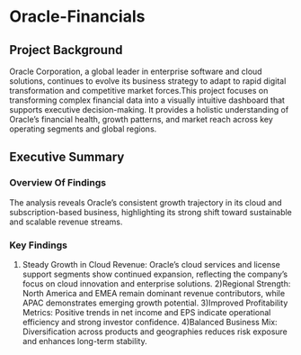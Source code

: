 # Oracle-Financials

## Project Background
Oracle Corporation, a global leader in enterprise software and cloud solutions, continues to evolve its business strategy to adapt to rapid digital transformation and competitive market forces.This project focuses on transforming complex financial data into a visually intuitive dashboard that supports executive decision-making. It provides a holistic understanding of Oracle’s financial health, growth patterns, and market reach across key operating segments and global regions.

## Executive Summary 

### Overview Of Findings 
The analysis reveals Oracle’s consistent growth trajectory in its cloud and subscription-based business, highlighting its strong shift toward sustainable and scalable revenue streams.

### Key Findings 
1) Steady Growth in Cloud Revenue: Oracle’s cloud services and license support segments show continued expansion, reflecting the company’s focus on cloud innovation and enterprise solutions.
2)Regional Strength: North America and EMEA remain dominant revenue contributors, while APAC demonstrates emerging growth potential.
3)Improved Profitability Metrics: Positive trends in net income and EPS indicate operational efficiency and strong investor confidence.
4)Balanced Business Mix: Diversification across products and geographies reduces risk exposure and enhances long-term stability.
